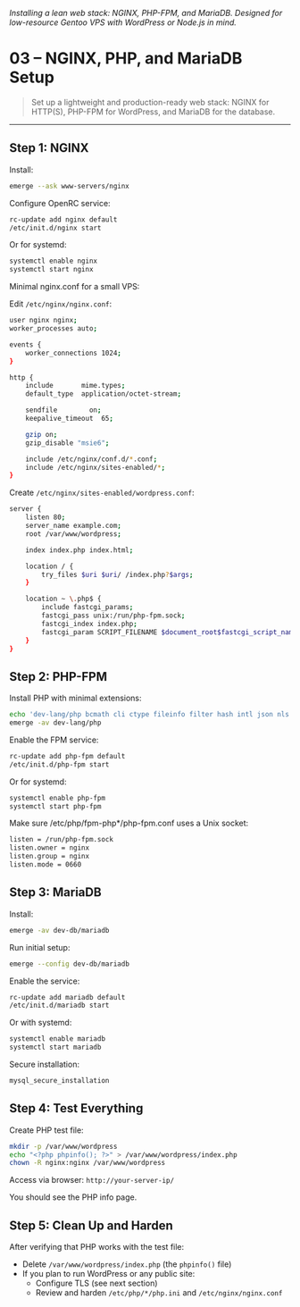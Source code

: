 <i>Installing a lean web stack: NGINX, PHP-FPM, and MariaDB.
Designed for low-resource Gentoo VPS with WordPress or Node.js in mind.</i>

# 03 – NGINX, PHP, and MariaDB Setup

> Set up a lightweight and production-ready web stack: NGINX for HTTP(S), PHP-FPM for WordPress, and MariaDB for the database.

---

## Step 1: NGINX

Install:

```bash
emerge --ask www-servers/nginx
```

Configure OpenRC service:

```bash
rc-update add nginx default
/etc/init.d/nginx start
```

Or for systemd:

```bash
systemctl enable nginx
systemctl start nginx
```

Minimal nginx.conf for a small VPS:

Edit `/etc/nginx/nginx.conf`:

```bash
user nginx nginx;
worker_processes auto;

events {
    worker_connections 1024;
}

http {
    include       mime.types;
    default_type  application/octet-stream;

    sendfile        on;
    keepalive_timeout  65;

    gzip on;
    gzip_disable "msie6";

    include /etc/nginx/conf.d/*.conf;
    include /etc/nginx/sites-enabled/*;
}
```

Create `/etc/nginx/sites-enabled/wordpress.conf`:

```bash
server {
    listen 80;
    server_name example.com;
    root /var/www/wordpress;

    index index.php index.html;

    location / {
        try_files $uri $uri/ /index.php?$args;
    }

    location ~ \.php$ {
        include fastcgi_params;
        fastcgi_pass unix:/run/php-fpm.sock;
        fastcgi_index index.php;
        fastcgi_param SCRIPT_FILENAME $document_root$fastcgi_script_name;
    }
}
```

## Step 2: PHP-FPM

Install PHP with minimal extensions:

```bash
echo 'dev-lang/php bcmath cli ctype fileinfo filter hash intl json nls opcache pdo phar posix readline session simplexml sockets ssl tokenizer xml xmlreader xmlwriter zip fpm' >> /etc/portage/package.use/php
emerge -av dev-lang/php
```

Enable the FPM service:

```bash
rc-update add php-fpm default
/etc/init.d/php-fpm start
```

Or for systemd:

```bash
systemctl enable php-fpm
systemctl start php-fpm
```

Make sure /etc/php/fpm-php*/php-fpm.conf uses a Unix socket:

```bash
listen = /run/php-fpm.sock
listen.owner = nginx
listen.group = nginx
listen.mode = 0660
```

## Step 3: MariaDB

Install:

```bash
emerge -av dev-db/mariadb
```

Run initial setup:

```bash
emerge --config dev-db/mariadb
```

Enable the service:

```bash
rc-update add mariadb default
/etc/init.d/mariadb start
```

Or with systemd:

```bash
systemctl enable mariadb
systemctl start mariadb
```

Secure installation:

```bash
mysql_secure_installation
```

## Step 4: Test Everything

Create PHP test file:

```bash
mkdir -p /var/www/wordpress
echo "<?php phpinfo(); ?>" > /var/www/wordpress/index.php
chown -R nginx:nginx /var/www/wordpress
```

Access via browser:
`http://your-server-ip/`

You should see the PHP info page.

## Step 5: Clean Up and Harden

After verifying that PHP works with the test file:

- Delete `/var/www/wordpress/index.php` (the `phpinfo()` file)
- If you plan to run WordPress or any public site:
  - Configure TLS (see next section)
  - Review and harden `/etc/php/*/php.ini` and `/etc/nginx/nginx.conf`


